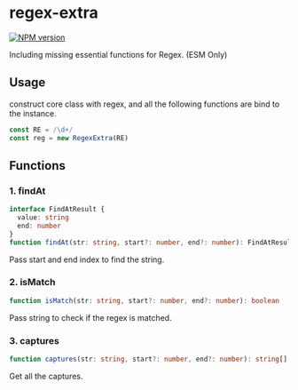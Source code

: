 # regex-extra

[![NPM version](https://img.shields.io/npm/v/regex-extra?color=a1b858&label=)](https://www.npmjs.com/package/regex-extra)

Including missing essential functions for Regex. (ESM Only)

## Usage

construct core class with regex, and all the following functions are bind to the instance.

```ts
const RE = /\d+/
const reg = new RegexExtra(RE)
```

## Functions

### 1. findAt

```ts
interface FindAtResult {
  value: string
  end: number
}
function findAt(str: string, start?: number, end?: number): FindAtResult | null
```

Pass start and end index to find the string.

### 2. isMatch

```ts
function isMatch(str: string, start?: number, end?: number): boolean
```

Pass string to check if the regex is matched.

### 3. captures

```ts
function captures(str: string, start?: number, end?: number): string[] | null
```

Get all the captures.
